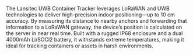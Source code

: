 The Lansitec UWB Container Tracker leverages LoRaWAN and UWB technologies to deliver high-precision indoor positioning—up to 10 cm accuracy. By measuring its distance to nearby anchors and forwarding that information to a LoRaWAN gateway, the device’s position is calculated on the server in near real time. Built with a rugged IP68 enclosure and a dual 4000mAh Li/SOCl2 battery, it withstands extreme temperatures, making it ideal for tracking containers or assets in harsh environments.
